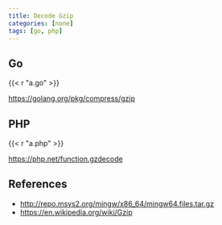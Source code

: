 ```yaml
---
title: Decode Gzip
categories: [none]
tags: [go, php]
---
```


## Go

{{< r "a.go" >}}

<https://golang.org/pkg/compress/gzip>

## PHP

{{< r "a.php" >}}

<https://php.net/function.gzdecode>

## References

- <http://repo.msys2.org/mingw/x86_64/mingw64.files.tar.gz>
- <https://en.wikipedia.org/wiki/Gzip>
